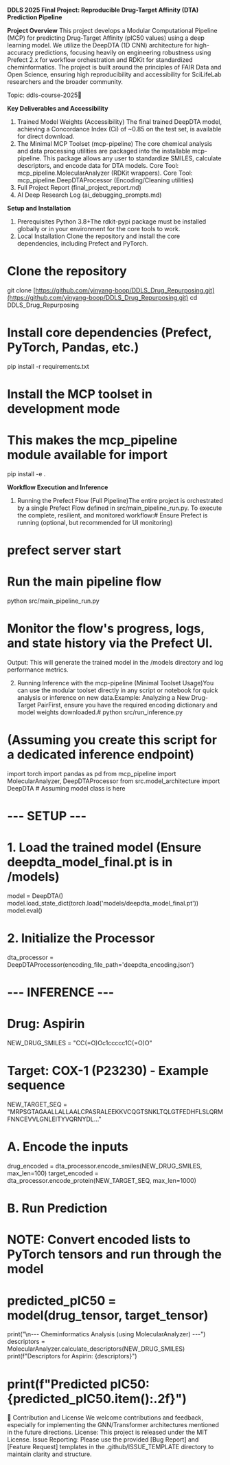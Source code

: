 **DDLS 2025 Final Project: Reproducible Drug-Target Affinity (DTA) Prediction Pipeline**

**Project Overview**
This project develops a Modular Computational Pipeline (MCP) for predicting Drug-Target Affinity (pIC50 values) using a deep learning model. We utilize the DeepDTA (1D CNN) architecture for high-accuracy predictions, focusing heavily on engineering robustness using Prefect 2.x for workflow orchestration and RDKit for standardized cheminformatics.
The project is built around the principles of FAIR Data and Open Science, ensuring high reproducibility and accessibility for SciLifeLab researchers and the broader community.

Topic: ddls-course-2025🚀 

**Key Deliverables and Accessibility**
1. Trained Model Weights (Accessibility) The final trained DeepDTA model, achieving a Concordance Index (Ci) of ~0.85 on the test set, is available for direct download. 
2. The Minimal MCP Toolset (mcp-pipeline) The core chemical analysis and data processing utilities are packaged into the installable mcp-pipeline. This package allows any user to standardize SMILES, calculate descriptors, and encode data for DTA models. Core Tool: mcp_pipeline.MolecularAnalyzer (RDKit wrappers). Core Tool: mcp_pipeline.DeepDTAProcessor (Encoding/Cleaning utilities)
5. Full Project Report (final_project_report.md)
6. AI Deep Research Log (ai_debugging_prompts.md)

**Setup and Installation**
1. Prerequisites
Python 3.8+The rdkit-pypi package must be installed globally or in your environment for the core tools to work.
2. Local Installation
Clone the repository and install the core dependencies, including Prefect and PyTorch.

# Clone the repository
git clone [https://github.com/yinyang-boop/DDLS_Drug_Repurposing.git](https://github.com/yinyang-boop/DDLS_Drug_Repurposing.git)
cd DDLS_Drug_Repurposing

# Install core dependencies (Prefect, PyTorch, Pandas, etc.)
pip install -r requirements.txt

# Install the MCP toolset in development mode
# This makes the mcp_pipeline module available for import
pip install -e .

**Workflow Execution and Inference**
1. Running the Prefect Flow (Full Pipeline)The entire project is orchestrated by a single Prefect Flow defined in src/main_pipeline_run.py. To execute the complete, resilient, and monitored workflow:# Ensure Prefect is running (optional, but recommended for UI monitoring)
# prefect server start 

# Run the main pipeline flow
python src/main_pipeline_run.py

# Monitor the flow's progress, logs, and state history via the Prefect UI.
Output: This will generate the trained model in the /models directory and log performance metrics. 

2. Running Inference with the mcp-pipeline (Minimal Toolset Usage)You can use the modular toolset directly in any script or notebook for quick analysis or inference on new data.Example: Analyzing a New Drug-Target PairFirst, ensure you have the required encoding dictionary and model weights downloaded.# python src/run_inference.py 
# (Assuming you create this script for a dedicated inference endpoint)

import torch
import pandas as pd
from mcp_pipeline import MolecularAnalyzer, DeepDTAProcessor 
from src.model_architecture import DeepDTA # Assuming model class is here

# --- SETUP ---
# 1. Load the trained model (Ensure deepdta_model_final.pt is in /models)
model = DeepDTA() 
model.load_state_dict(torch.load('models/deepdta_model_final.pt'))
model.eval()

# 2. Initialize the Processor
dta_processor = DeepDTAProcessor(encoding_file_path='deepdta_encoding.json')

# --- INFERENCE ---
# Drug: Aspirin
NEW_DRUG_SMILES = "CC(=O)Oc1ccccc1C(=O)O"
# Target: COX-1 (P23230) - Example sequence
NEW_TARGET_SEQ = "MRPSGTAGAALLALLAALCPASRALEEKKVCQGTSNKLTQLGTFEDHFLSLQRMFNNCEVVLGNLEITYVQRNYDL..." 

# A. Encode the inputs
drug_encoded = dta_processor.encode_smiles(NEW_DRUG_SMILES, max_len=100)
target_encoded = dta_processor.encode_protein(NEW_TARGET_SEQ, max_len=1000)

# B. Run Prediction
# NOTE: Convert encoded lists to PyTorch tensors and run through the model
# predicted_pIC50 = model(drug_tensor, target_tensor)

print("\n--- Cheminformatics Analysis (using MolecularAnalyzer) ---")
descriptors = MolecularAnalyzer.calculate_descriptors(NEW_DRUG_SMILES)
print(f"Descriptors for Aspirin: {descriptors}")
# print(f"Predicted pIC50: {predicted_pIC50.item():.2f}")

🤝 Contribution and License
We welcome contributions and feedback, especially for implementing the GNN/Transformer architectures mentioned in the future directions.
License: This project is released under the MIT License.
Issue Reporting: Please use the provided [Bug Report] and [Feature Request] templates in the .github/ISSUE_TEMPLATE directory to maintain clarity and structure.
